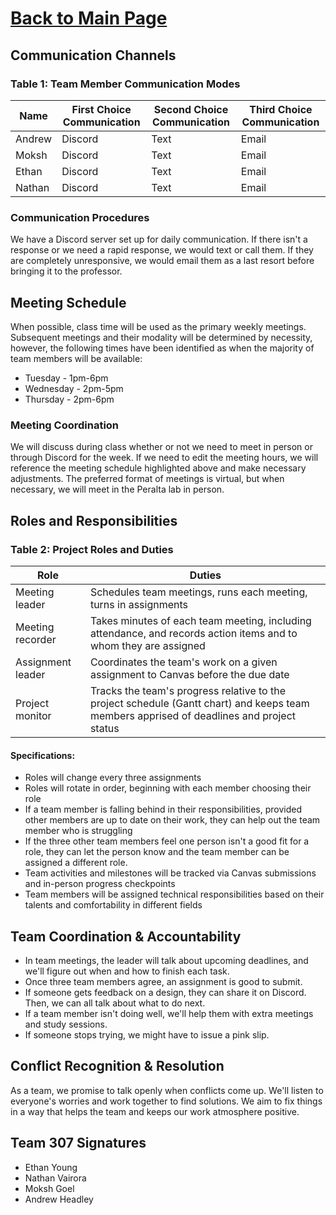 # [Back to Main Page](./index.md)
## Communication Channels

### Table 1: Team Member Communication Modes

| Name   | First Choice Communication | Second Choice Communication | Third Choice Communication |
|--------|-----------------------------|------------------------------|-----------------------------|
| Andrew | Discord                     | Text                         | Email                       |
| Moksh  | Discord                     | Text                         | Email                       |
| Ethan  | Discord                     | Text                         | Email                       |
| Nathan | Discord                     | Text                         | Email                       |

### Communication Procedures

We have a Discord server set up for daily communication. If there isn't a response or we need a rapid response, we would text or call them. If they are completely unresponsive, we would email them as a last resort before bringing it to the professor.

## Meeting Schedule

When possible, class time will be used as the primary weekly meetings. Subsequent meetings and their modality will be determined by necessity, however, the following times have been identified as when the majority of team members will be available:

- Tuesday - 1pm-6pm
- Wednesday - 2pm-5pm
- Thursday - 2pm-6pm

### Meeting Coordination

We will discuss during class whether or not we need to meet in person or through Discord for the week. If we need to edit the meeting hours, we will reference the meeting schedule highlighted above and make necessary adjustments. The preferred format of meetings is virtual, but when necessary, we will meet in the Peralta lab in person.

## Roles and Responsibilities

### Table 2: Project Roles and Duties

| Role            | Duties                                                                                                           |
|-----------------|------------------------------------------------------------------------------------------------------------------|
| Meeting leader  | Schedules team meetings, runs each meeting, turns in assignments                                                  |
| Meeting recorder| Takes minutes of each team meeting, including attendance, and records action items and to whom they are assigned   |
| Assignment leader | Coordinates the team's work on a given assignment to Canvas before the due date                                  |
| Project monitor | Tracks the team's progress relative to the project schedule (Gantt chart) and keeps team members apprised of deadlines and project status |

#### Specifications:
- Roles will change every three assignments
- Roles will rotate in order, beginning with each member choosing their role
- If a team member is falling behind in their responsibilities, provided other members are up to date on their work, they can help out the team member who is struggling
- If the three other team members feel one person isn't a good fit for a role, they can let the person know and the team member can be assigned a different role.
- Team activities and milestones will be tracked via Canvas submissions and in-person progress checkpoints
- Team members will be assigned technical responsibilities based on their talents and comfortability in different fields

## Team Coordination & Accountability

- In team meetings, the leader will talk about upcoming deadlines, and we'll figure out when and how to finish each task.
- Once three team members agree, an assignment is good to submit.
- If someone gets feedback on a design, they can share it on Discord. Then, we can all talk about what to do next.
- If a team member isn't doing well, we'll help them with extra meetings and study sessions.
- If someone stops trying, we might have to issue a pink slip.

## Conflict Recognition & Resolution

As a team, we promise to talk openly when conflicts come up. We'll listen to everyone's worries and work together to find solutions. We aim to fix things in a way that helps the team and keeps our work atmosphere positive.

## Team 307 Signatures
- Ethan Young
- Nathan Vairora
- Moksh Goel
- Andrew Headley
